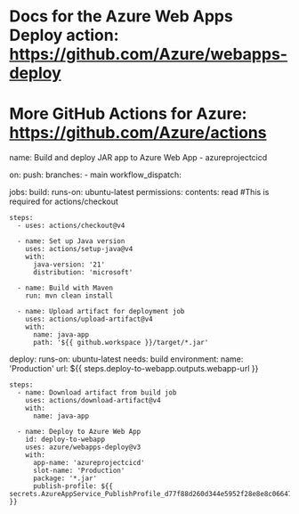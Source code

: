 # Docs for the Azure Web Apps Deploy action: https://github.com/Azure/webapps-deploy
# More GitHub Actions for Azure: https://github.com/Azure/actions

name: Build and deploy JAR app to Azure Web App - azureprojectcicd

on:
  push:
    branches:
      - main
  workflow_dispatch:

jobs:
  build:
    runs-on: ubuntu-latest
    permissions:
      contents: read #This is required for actions/checkout

    steps:
      - uses: actions/checkout@v4

      - name: Set up Java version
        uses: actions/setup-java@v4
        with:
          java-version: '21'
          distribution: 'microsoft'

      - name: Build with Maven
        run: mvn clean install

      - name: Upload artifact for deployment job
        uses: actions/upload-artifact@v4
        with:
          name: java-app
          path: '${{ github.workspace }}/target/*.jar'

  deploy:
    runs-on: ubuntu-latest
    needs: build
    environment:
      name: 'Production'
      url: ${{ steps.deploy-to-webapp.outputs.webapp-url }}
      
    steps:
      - name: Download artifact from build job
        uses: actions/download-artifact@v4
        with:
          name: java-app
      
      - name: Deploy to Azure Web App
        id: deploy-to-webapp
        uses: azure/webapps-deploy@v3
        with:
          app-name: 'azureprojectcicd'
          slot-name: 'Production'
          package: '*.jar'
          publish-profile: ${{ secrets.AzureAppService_PublishProfile_d77f88d260d344e5952f28e8e8c06647 }}
